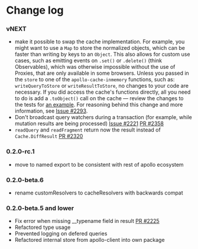 # Change log

### vNEXT

- make it possible to swap the cache implementation. For example, you might want to use a `Map` to store the normalized objects, which can be faster than writing by keys to an `Object`. This also allows for custom use cases, such as emitting events on `.set()` or `.delete()` (think Observables), which was otherwise impossible without the use of Proxies, that are only available in some browsers. Unless you passed in the `store` to one of the `apollo-cache-inmemory` functions, such as: `writeQueryToStore` or `writeResultToStore`, no changes to your code are necessary. If you did access the cache's functions directly, all you need to do is add a `.toObject()` call on the cache — review the changes to the tests for [an example](https://github.com/niieani/apollo-client/blob/cd563bcd1c2c15b973d0cdfd63332f5ee82da309/packages/apollo-cache-inmemory/src/__tests__/writeToStore.ts#L258). For reasoning behind this change and more information, see [Issue #2293](https://github.com/apollographql/apollo-client/issues/2293).
- Don't broadcast query watchers during a transaction (for example, while mutation results are being processed) [Issue #2221](https://github.com/apollographql/apollo-client/issues/2221) [PR #2358](https://github.com/apollographql/apollo-client/pull/2358)
- `readQuery` and `readFragment` return now the result instead of `Cache.DiffResult` [PR #2320](https://github.com/apollographql/apollo-client/pull/2320)

### 0.2.0-rc.1
- move to named export to be consistent with rest of apollo ecosystem

### 0.2.0-beta.6
- rename customResolvers to cacheResolvers with backwards compat

### 0.2.0-beta.5 and lower
- Fix error when missing __typename field in result [PR #2225](https://github.com/apollographql/apollo-client/pull/2225)
- Refactored type usage
- Prevented logging on defered queries
- Refactored internal store from apollo-client into own package
